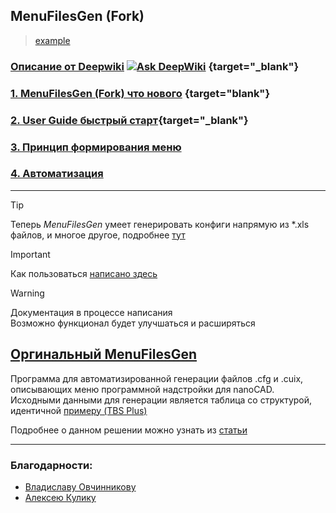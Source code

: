 ## MenuFilesGen (Fork)

><a href="http://example.com/" target="_blank">example</a>

### [Описание от Deepwiki](https://deepwiki.com/doctorRaz/MenuFilesGen) [![Ask DeepWiki](https://deepwiki.com/badge.svg)](https://deepwiki.com/doctorRaz/MenuFilesGen) {target="_blank"}

### [1. MenuFilesGen (Fork) что нового](https://github.com/doctorRaz/MenuFilesGen/wiki/1.-MenuFilesGen-(Fork)) {target="blank"}

### [2. User Guide быстрый старт](https://github.com/doctorRaz/MenuFilesGen/wiki/2.-User-Guide#быстрый-старт){target="_blank"}

### [3. Принцип формирования меню](https://github.com/doctorRaz/MenuFilesGen/wiki/3.-Принцип-формирования-меню)

### [4. Автоматизация](https://github.com/doctorRaz/MenuFilesGen/wiki/4.-Автоматизация)

---

> [!TIP]
> Теперь _MenuFilesGen_   умеет  генерировать конфиги напрямую из *.xls файлов, и многое другое, подробнее  [ тут](https://github.com/doctorRaz/MenuFilesGen/wiki/1.-MenuFilesGen-(Fork)#что-нового)

> [!IMPORTANT]
> Как пользоваться [написано здесь](https://github.com/doctorRaz/MenuFilesGen/wiki/2.-User-Guide)


> [!WARNING]
>   Документация в процессе написания \
>  Возможно функционал будет улучшаться и расширяться

## [Оргинальный MenuFilesGen](https://github.com/TBS-Software/MenuFilesGen)
Программа для автоматизированной генерации файлов .cfg и .cuix, описывающих меню программной надстройки для nanoCAD.
Исходными данными для генерации является таблица со структурой, идентичной [примеру (TBS Plus)](https://docs.google.com/spreadsheets/d/17c7IhodIssifwAcz5XvV8-ZGdPzh-evJbF8ZK5u9BIc/edit?usp=sharing)

Подробнее о данном решении можно узнать из [статьи](https://dzen.ru/a/ZWA3t4qMPmYrDlzz?share_to=link)

---
### Благодарности:
- [Владиславу Овчинникову](https://github.com/TBS-Software)
- [Алексею Кулику ](https://github.com/kpblc2000)
